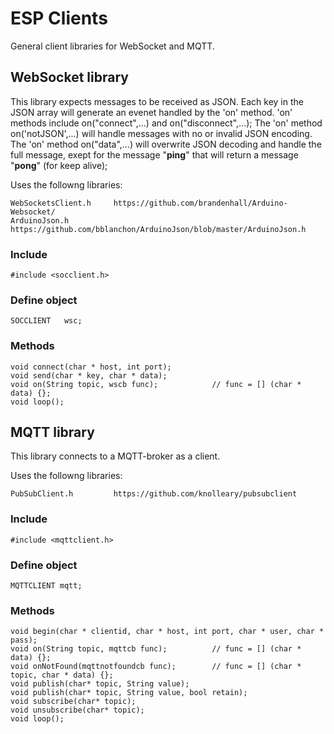 # ESP Clients

General client libraries for WebSocket and MQTT.

##	WebSocket library

This library expects messages to be received as JSON. Each key in the JSON array will generate an evenet handled by the 'on' method.
'on' methods include on("connect",...) and on("disconnect",...);
The 'on' method on('notJSON',...) will handle messages with no or invalid JSON encoding.
The 'on' method on("data",...) will overwrite JSON decoding and handle the full message, exept for the message "__ping__" that will return a message "__pong__" (for keep alive);

Uses the followng libraries:

	WebSocketsClient.h     https://github.com/brandenhall/Arduino-Websocket/
	ArduinoJson.h          https://github.com/bblanchon/ArduinoJson/blob/master/ArduinoJson.h


###	Include

	#include <socclient.h>
	
###	Define object

	SOCCLIENT	wsc;
	
###	Methods

    void connect(char * host, int port);
    void send(char * key, char * data);
    void on(String topic, wscb func);            //	func = [] (char * data) {};
    void loop();

##	MQTT library

This library connects to a MQTT-broker as a client.

Uses the followng libraries:

	PubSubClient.h         https://github.com/knolleary/pubsubclient

###	Include

	#include <mqttclient.h>
	
###	Define object

	MQTTCLIENT mqtt;
	
###	Methods

    void begin(char * clientid, char * host, int port, char * user, char * pass);
    void on(String topic, mqttcb func);          //	func = [] (char * data) {};
    void onNotFound(mqttnotfoundcb func);        //	func = [] (char * topic, char * data) {};
    void publish(char* topic, String value);
    void publish(char* topic, String value, bool retain);
    void subscribe(char* topic);
    void unsubscribe(char* topic);
    void loop();


